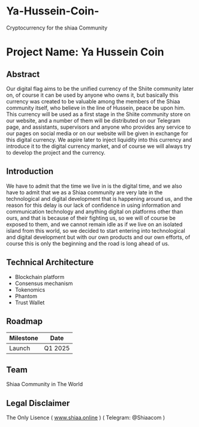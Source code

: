# Ya-Hussein-Coin-
Cryptocurrency for the shiaa Community 
# Project Name: Ya Hussein Coin 
## Abstract
Our digital flag aims to be the unified currency of the Shiite community later on, 
of course it can be used by anyone who owns it, but basically this currency was created to be valuable among the members of the Shiaa community itself,
who believe in the line of Hussein, peace be upon him. 
This currency will be used as a first stage in the Shiite community store on our website,
and a number of them will be distributed on our Telegram page, 
and assistants, supervisors and anyone who provides any service to our pages on social media or on our website will be given in exchange for this digital currency. 
We aspire later to inject liquidity into this currency and introduce it to the digital currency market,
and of course we will always try to develop the project and the currency.

## Introduction
We have to admit that the time we live in is the digital time, 
and we also have to admit that we as a Shiaa community are very late in the technological and digital development that is happening around us,
and the reason for this delay is our lack of confidence in using information and communication technology and anything digital on platforms other than ours,
and that is because of their fighting us, so we will of course be exposed to them,
and we cannot remain idle as if we live on an isolated island from this world,
so we decided to start entering into technological and digital development but with our own products and our own efforts,
of course this is only the beginning and the road is long ahead of us.

## Technical Architecture
- Blockchain platform
- Consensus mechanism
- Tokenomics
- Phantom
- Trust Wallet 

## Roadmap
| Milestone | Date |
|-----------|------|
| Launch    | Q1 2025 |

## Team
Shiaa Community in The World 
## Legal Disclaimer
The Only Lisence ( www.shiaa.online ) ( Telegram: @Shiaacom )
